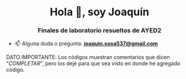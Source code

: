 <h1 align="center">Hola 👋, soy Joaquín</h1>
<h3 align="center">Finales de laboratorio resueltos de AYED2</h3>

- 📫 Alguna duda o pregunta: **joaquin.sosa537@gmail.com**

DATO IMPORTANTE:
Los códigos muestran comentarios que dicen "*COMPLETAR*", pero los dejé para que sea visto en donde he agregado código.

